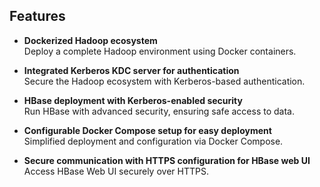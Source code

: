 ## **Features**

- **Dockerized Hadoop ecosystem**  
  Deploy a complete Hadoop environment using Docker containers.

- **Integrated Kerberos KDC server for authentication**  
  Secure the Hadoop ecosystem with Kerberos-based authentication.

- **HBase deployment with Kerberos-enabled security**  
  Run HBase with advanced security, ensuring safe access to data.

- **Configurable Docker Compose setup for easy deployment**  
  Simplified deployment and configuration via Docker Compose.

- **Secure communication with HTTPS configuration for HBase web UI**  
  Access HBase Web UI securely over HTTPS.
